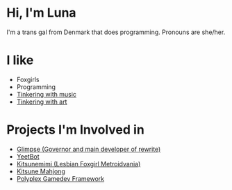 # Hi, I'm Luna
I'm a trans gal from Denmark that does programming.
Pronouns are she/her.

# I like
 * Foxgirls
 * Programming
 * [Tinkering with music](https://soundcloud.com/clipsey-luna)
 * [Tinkering with art](https://www.pixiv.net/en/users/50289512)

# Projects I'm Involved in
 * [Glimpse (Governor and main developer of rewrite)](https://glimpse-editor.org)
 * [YeetBot](https://github.com/Member1221/yeetbot)
 * [Kitsunemimi (Lesbian Foxgirl Metroidvania)](https://twitter.com/KitsunemimiGame)
 * [Kitsune Mahjong](https://github.com/Member1221/kitsune-mahjong)
 * [Polyplex Gamedev Framework](https://github.com/PolyplexEngine/libpp)
